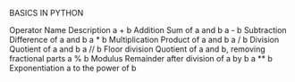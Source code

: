 BASICS IN PYTHON



Operator	Name	Description
a + b	Addition	Sum of a and b
a - b	Subtraction	Difference of a and b
a * b	Multiplication	Product of a and b
a / b	Division	Quotient of a and b
a // b	Floor division	Quotient of a and b, removing fractional parts
a % b	Modulus	Remainder after division of a by b
a ** b	Exponentiation	a to the power of b
